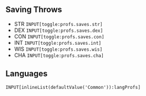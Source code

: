 

## Saving Throws

- STR `INPUT[toggle:profs.saves.str]`
- DEX `INPUT[toggle:profs.saves.dex]`
- CON `INPUT[toggle:profs.saves.con]`
- INT `INPUT[toggle:profs.saves.int]`
- WIS `INPUT[toggle:profs.saves.wis]`
- CHA `INPUT[toggle:profs.saves.cha]`

## Languages
`INPUT[inlineList(defaultValue('Common')):langProfs]`

